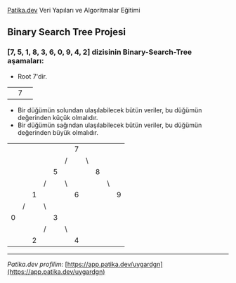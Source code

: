 [Patika.dev](https://app.patika.dev/) Veri Yapıları ve Algoritmalar Eğitimi

## Binary Search Tree Projesi

### [7, 5, 1, 8, 3, 6, 0, 9, 4, 2] dizisinin Binary-Search-Tree aşamaları:

- Root 7'dir.

|  |  |  |
|- |- |- |
|  | 7|  |


- Bir düğümün solundan ulaşılabilecek bütün veriler, bu düğümün değerinden küçük olmalıdır.
- Bir düğümün sağından ulaşılabilecek bütün veriler, bu düğümün değerinden büyük olmalıdır.

|  |  |  |  |  |  |  |  |  |  |  |
|--|--|- |- |- |- |- |- |- |- |- |
|  |  |  |  |  |  | 7|  |  |  |  |  
|  |  |  |  |  | /|  |\ |  |  |  | 
|  |  |  |  | 5|  |  |  |8 |  |  | 
|  |  |  | /|  |\ |  |  |  |\ |  | 
|  |  | 1|  |  |  |6 |  |  |  | 9|
|  | /|  |\ |  |  |  |  |  |  |  |
| 0|  |  |  | 3|  |  |  |  |  |  |
|  |  |  | /|  |\ |  |  |  |  |  |
|  |  | 2|  |  |  |4 |  |  |  |  |

---

_Patika.dev profilim:_ [https://app.patika.dev/uygardgn](https://app.patika.dev/uygardgn)